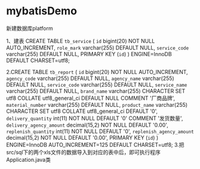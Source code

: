 # mybatisDemo
新建数据库platform

1、建表
CREATE TABLE `tb_service` (
  `id` bigint(20) NOT NULL AUTO_INCREMENT,
  `role_mark` varchar(255) DEFAULT NULL,
  `service_code` varchar(255) DEFAULT NULL,
  PRIMARY KEY (`id`)
) ENGINE=InnoDB DEFAULT CHARSET=utf8;

2.CREATE TABLE `tb_report` (
    `id` bigint(20) NOT NULL AUTO_INCREMENT,
    `agency_code` varchar(255) DEFAULT NULL,
    `agency_name` varchar(255) DEFAULT NULL,
    `service_code` varchar(255) DEFAULT NULL,
    `service_name` varchar(255) DEFAULT NULL,
    `brand_name` varchar(255) CHARACTER SET utf8 COLLATE utf8_general_ci DEFAULT NULL COMMENT '厂商品牌',
    `material_number` varchar(255) DEFAULT NULL,
    `product_name` varchar(255) CHARACTER SET utf8 COLLATE utf8_general_ci DEFAULT '0',
    `delivery_quantity` int(11) NOT NULL DEFAULT '0' COMMENT '发货数量',
    `delivery_agency_amount` decimal(15,2) NOT NULL DEFAULT '0.00',
    `replenish_quantity` int(11) NOT NULL DEFAULT '0',
    `replenish_agency_amount` decimal(15,2) NOT NULL DEFAULT '0.00',
    PRIMARY KEY (`id`)
  ) ENGINE=InnoDB AUTO_INCREMENT=125 DEFAULT CHARSET=utf8;
  3.把src/sql下的两个xls文件的数据导入到对应的表中后，即可执行程序Application.java类
  

